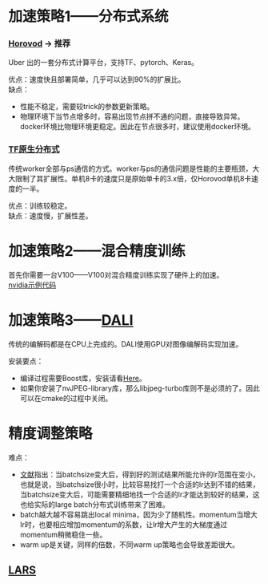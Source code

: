 # 加速策略1——分布式系统

### [Horovod](https://github.com/uber/horovod) -> 推荐
Uber 出的一套分布式计算平台，支持TF、pytorch、Keras。 

优点：速度快且部署简单，几乎可以达到90%的扩展比。 <br>
缺点：<br>
* 性能不稳定，需要较trick的参数更新策略。<br>
* 物理环境下当节点增多时，容易出现节点拼不通的问题，直接导致异常。docker环境比物理环境更稳定。因此在节点很多时，建议使用docker环境。<br>


### [TF原生分布式](https://blog.csdn.net/hjimce/article/details/61197190) <br>
传统worker全部与ps通信的方式。worker与ps的通信问题是性能的主要瓶颈，大大限制了其扩展性。单机8卡的速度只是原始单卡的3.x倍，仅Horovod单机8卡速度的一半。

优点：训练较稳定。 <br>
缺点：速度慢，扩展性差。<br>

# 加速策略2——混合精度训练
首先你需要一台V100——V100对混合精度训练实现了硬件上的加速。<br>
[nvidia示例代码](https://github.com/NVIDIA/DeepLearningExamples/blob/master/TensorFlow/Classification/imagenet/nvcnn_hvd.py)

# 加速策略3——[DALI](https://github.com/NVIDIA/DALI)
传统的编解码都是在CPU上完成的。DALI使用GPU对图像编解码实现加速。<br>

安装要点：<br>
* 编译过程需要Boost库，安装请看[Here](https://github.com/shenqixiaojiang/installOthers)。 <br>
* 如果你安装了nvJPEG-library库，那么libjpeg-turbo库则不是必须的了。因此可以在cmake的过程中关闭。<br>

# 精度调整策略
难点：
* [文献](https://arxiv.org/abs/1508.02788)指出：当batchsize变大后，得到好的测试结果所能允许的lr范围在变小，也就是说，当batchsize很小时，比较容易找打一个合适的lr达到不错的结果，当batchsize变大后，可能需要精细地找一个合适的lr才能达到较好的结果，这也给实际的large batch分布式训练带来了困难。
* batch越大越不容易跳出local minima，因为少了随机性。momentum当增大lr时，也要相应增加momentum的系数，让lr增大产生的大梯度通过momentum稍微稳住一些。
* warm up是关键，同样的倍数，不同warm up策略也会导致差距很大。
## [LARS](https://arxiv.org/pdf/1708.03888.pdf)
